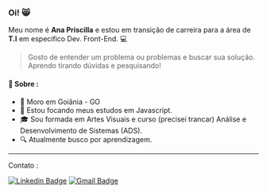 ### **Oi!** 😸


Meu nome é **Ana Priscilla** e estou em transição de carreira para a área de **T.I** em especifico Dev. Front-End. 💻


> Gosto de entender um problema ou problemas e buscar sua solução. Aprendo tirando dúvidas e pesquisando! 

#### 💬 **Sobre :** 
- 📍 Moro em Goiânia - GO
- 🦏 Estou focando meus estudos em Javascript.
- 🎓 Sou formada em Artes Visuais e curso (precisei trancar) Análise e Desenvolvimento de Sistemas (ADS). 
- 🔍  Atualmente busco por aprendizagem.


---
Contato :

  [![Linkedin Badge](https://img.shields.io/badge/-LinkedIn-blue?style=flat-square&logo=Linkedin&logoColor=white&link=https://www.linkedin.com/in/anapriscilla/)](https://www.linkedin.com/in/anapriscilla/) [![Gmail Badge](https://img.shields.io/badge/-Gmail-c14438?style=flat-square&logo=Gmail&logoColor=white&link=mailto:web.anapriscilla@gmail.com)](mailto:web.anapriscilla@gmail.com)
